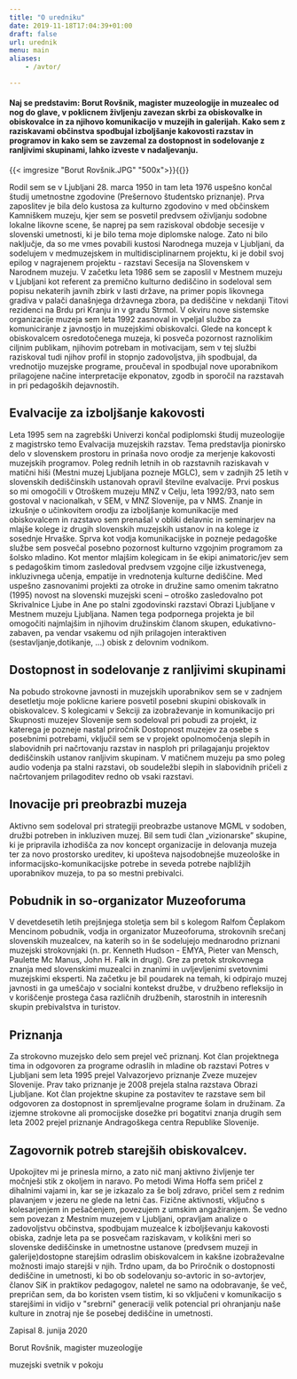 ```yaml
---
title: "O uredniku"
date: 2019-11-18T17:04:39+01:00
draft: false
url: urednik
menu: main
aliases:
    - /avtor/

---
```



#### Naj se predstavim: Borut Rovšnik, magister muzeologije in muzealec od nog do glave, v poklicnem življenju zavezan skrbi za obiskovalke in obiskovalce in za njihovo komunikacijo v muzejih in galerijah. Kako sem z raziskavami občinstva spodbujal izboljšanje kakovosti razstav in programov in kako sem se zavzemal za dostopnost in sodelovanje z ranljivimi skupinami, lahko izveste v nadaljevanju. 

{{< imgresize "Borut Rovšnik.JPG" "500x">}}{{</imgresize>}}

Rodil sem se v Ljubljani 28. marca 1950 in tam leta 1976 uspešno končal študij umetnostne zgodovine (Prešernovo študentsko priznanje). Prva zaposlitev je bila delo kustosa za kulturno zgodovino v med občinskem Kamniškem muzeju, kjer sem se posvetil predvsem oživljanju sodobne lokalne likovne scene, še naprej pa sem raziskoval obdobje secesije v slovenski umetnosti, ki je bilo tema moje diplomske naloge. Zato ni bilo naključje, da so me vmes povabili kustosi Narodnega muzeja v Ljubljani, da sodelujem  v medmuzejskem in multidisciplinarnem  projektu, ki je dobil svoj epilog v nagrajenem projektu - razstavi Secesija na Slovenskem v Narodnem muzeju. V začetku leta 1986 sem se zaposlil v Mestnem muzeju v Ljubljani kot referent za premično kulturno dediščino in sodeloval sem popisu nekaterih javnih zbirk v lasti države,  na primer popis likovnega gradiva v palači današnjega državnega zbora, pa dediščine v nekdanji Titovi rezidenci na Brdu pri Kranju in v gradu Strmol. V okviru nove sistemske organizacije muzeja sem leta 1992 zasnoval in vpeljal službo za komuniciranje z javnostjo in muzejskimi obiskovalci. Glede na koncept k obiskovalcem osredotočenega muzeja, ki posveča pozornost raznolikim ciljnim publikam, njihovim potrebam in motivacijam, sem v tej službi raziskoval tudi njihov profil in stopnjo zadovoljstva, jih spodbujal, da vrednotijo muzejske programe, proučeval in spodbujal nove uporabnikom prilagojene načine interpretacije ekponatov, zgodb in sporočil na razstavah in pri pedagoških dejavnostih. 

## Evalvacije za izboljšanje kakovosti ##

Leta 1995 sem na zagrebški Univerzi končal podiplomski študij muzeologije z magistrsko temo Evalvacija muzejskih razstav. Tema predstavlja pionirsko delo v slovenskem prostoru in prinaša novo orodje za merjenje kakovosti muzejskih programov. Poleg rednih letnih in ob razstavnih raziskavah v matični hiši (Mestni muzej Ljubljana pozneje MGLC), sem v zadnjih 25 letih v slovenskih dediščinskih ustanovah opravil številne evalvacije. Prvi poskus so mi omogočili v Otroškem muzeju MNZ v Celju, leta 1992/93, nato sem gostoval v  nacionalkah, v SEM, v MNZ Slovenije, pa v NMS. Znanje in izkušnje o učinkovitem orodju za izboljšanje komunikacije med obiskovalcem in razstavo sem prenašal v obliki delavnic in seminarjev na mlajše kolege iz drugih slovenskih muzejskih ustanov in na kolege iz sosednje Hrvaške. Sprva kot vodja komunikacijske in pozneje pedagoške službe sem posvečal posebno pozornost kulturno vzgojnim programom za šolsko mladino. Kot mentor mlajšim kolegicam in še ekipi animatoric/jev sem s pedagoškim timom zasledoval predvsem vzgojne cilje izkustvenega, inkluzivnega učenja, empatije in vrednotenja kulturne dediščine. Med uspešno zasnovanimi projekti za otroke in družine samo omenim takratno (1995) novost na slovenski muzejski sceni – otroško zasledovalno pot Skrivalnice Ljube in Ane po stalni zgodovinski razstavi Obrazi Ljubljane v Mestnem muzeju Ljubljana. Namen tega podpornega projekta je bil omogočiti najmlajšim in njihovim družinskim članom skupen, edukativno-zabaven, pa vendar vsakemu od njih prilagojen interaktiven (sestavljanje,dotikanje, ...) obisk z delovnim vodnikom.



## Dostopnost in sodelovanje z ranljivimi skupinami ##
Na pobudo strokovne javnosti in muzejskih uporabnikov sem se v zadnjem desetletju moje poklicne kariere posvetil posebni skupini obiskovalk in obiskovalcev. S kolegicami v Sekciji za izobraževanje in komunikacijo pri Skupnosti muzejev Slovenije sem sodeloval pri pobudi za projekt, iz katerega je pozneje nastal priročnik Dostopnost muzejev za osebe s posebnimi potrebami, vključil sem se v projekt opolnomočenja slepih in slabovidnih pri načrtovanju razstav in nasploh pri prilagajanju projektov dediščinskih ustanov ranljivim skupinam. V matičnem muzeju pa smo poleg audio vodenja pa stalni razstavi, ob  soudeležbi slepih in slabovidnih pričeli z načrtovanjem prilagoditev redno ob vsaki razstavi.

## Inovacije pri preobrazbi muzeja ##
Aktivno sem sodeloval pri strategiji preobrazbe ustanove MGML v sodoben, družbi potreben in inkluziven muzej. Bil sem tudi član  „vizionarske” skupine, ki je pripravila izhodišča za  nov koncept organizacije in delovanja muzeja ter za novo prostorsko ureditev, ki upošteva najsodobnejše muzeološke in informacijsko-komunikacijske potrebe in seveda potrebe najbližjih uporabnikov muzeja, to pa so mestni prebivalci.

## Pobudnik in so-organizator Muzeoforuma ##
V devetdesetih letih prejšnjega stoletja sem bil s kolegom Ralfom Čeplakom Mencinom pobudnik, vodja in organizator Muzeoforuma,  strokovnih srečanj slovenskih muzealcev, na katerih so in še sodelujejo mednarodno priznani muzejski strokovnjaki  (n. pr. Kenneth Hudson - EMYA, Pieter van Mensch, Paulette Mc Manus, John H. Falk in drugi). Gre za pretok strokovnega znanja med slovenskimi muzealci in znanimi in uvljevljenimi svetovnimi muzejskimi eksperti. Na začetku je bil poudarek na temah, ki odpirajo muzej javnosti in ga umeščajo v socialni kontekst družbe, v družbeno refleksijo in v koriščenje prostega časa različnih družbenih, starostnih in interesnih skupin prebivalstva in turistov.



## Priznanja ##
Za strokovno muzejsko delo sem prejel več priznanj. Kot član projektnega tima in odgovoren za programe odraslih in mladine ob razstavi Potres v Ljubljani  sem leta 1995 prejel Valvazorjevo priznanje Zveze muzejev Slovenije. Prav tako priznanje je 2008 prejela stalna razstava Obrazi Ljubljane. Kot član projektne skupine za postavitev te razstave sem bil odgovoren za dostopnost in spremljevalne programe šolam in družinam. Za izjemne strokovne ali promocijske dosežke pri bogatitvi znanja drugih sem leta 2002 prejel priznanje Andragoškega centra Republike Slovenije.  

## Zagovornik potreb starejših obiskovalcev. ##
Upokojitev mi je prinesla mirno, a zato nič manj aktivno življenje ter močnješi stik z okoljem in naravo. Po metodi Wima Hoffa sem pričel z dihalnimi vajami in, kar se je izkazalo za še bolj zdravo, pričel sem z rednim plavanjem v jezeru ne glede na letni čas. Fizične aktivnosti, vključno s kolesarjenjem in pešačenjem, povezujem z umskim angažiranjem. Še vedno sem povezan z Mestnim muzejem v Ljubljani, opravljam analize o zadovoljstvu občinstva, spodbujam muzealce k izboljševanju kakovosti obiska, zadnje leta pa se posvečam raziskavam, v kolikšni meri so slovenske dediščinske in umetnostne ustanove (predvsem muzeji in galerije)dostopne starejšim odraslim obiskovalcem in kakšne izobraževalne možnosti imajo starejši v njih. Trdno upam, da bo Priročnik o dostopnosti dediščine in umetnosti, ki bo ob sodelovanju so-avtoric in so-avtorjev, članov SiK in praktikov pedagogov,  naletel ne samo na odobravanje, še več, prepričan sem, da bo koristen vsem tistim, ki so vključeni v komunikacijo s starejšimi in vidijo v "srebrni" generaciji velik potencial pri ohranjanju naše kulture in znotraj nje še posebej dediščine in umetnosti.   

Zapisal 8. junija 2020

Borut Rovšnik, magister muzeologije

muzejski svetnik v pokoju

